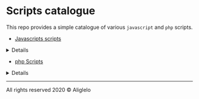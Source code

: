 # Scripts catalogue 
 This repo provides a simple catalogue of various `javascript` and `php` scripts.

- [Javascripts scripts](https://github.com/aliglelo/scripts/tree/master/js%20scripts)

<details>
 
 - [Search](https://github.com/aliglelo/scripts/tree/master/js%20scripts/Search)
 
- [Counter](https://github.com/aliglelo/scripts/tree/master/js%20scripts/Table%20counter)

- [Json to html](https://github.com/aliglelo/scripts/tree/master/js%20scripts/json-to-html)

</details>

- [php Scripts](https://github.com/aliglelo/scripts/tree/master/php%20scripts)

<details>
 
- [php login](https://github.com/aliglelo/scripts/tree/master/php%20scripts/php%20login)

- [IP Logger](https://github.com/aliglelo/scripts/tree/master/php%20scripts/php%20ip%20logger)

</details>

---
All rights reserved 2020 &copy;  Aliglelo 
